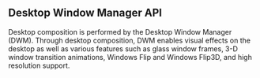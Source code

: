 ## Desktop Window Manager API

Desktop composition is performed by the Desktop Window Manager (DWM). Through
desktop composition, DWM enables visual effects on the desktop as well as
various features such as glass window frames, 3-D window transition animations,
Windows Flip and Windows Flip3D, and high resolution support.
